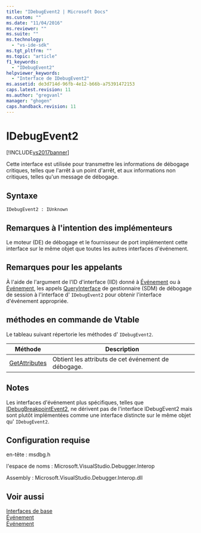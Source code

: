 ```yaml
---
title: "IDebugEvent2 | Microsoft Docs"
ms.custom: ""
ms.date: "11/04/2016"
ms.reviewer: ""
ms.suite: ""
ms.technology: 
  - "vs-ide-sdk"
ms.tgt_pltfrm: ""
ms.topic: "article"
f1_keywords: 
  - "IDebugEvent2"
helpviewer_keywords: 
  - "Interface de IDebugEvent2"
ms.assetid: de3d714d-96fb-4e12-b66b-a75391472153
caps.latest.revision: 11
ms.author: "gregvanl"
manager: "ghogen"
caps.handback.revision: 11
---
```

# IDebugEvent2
[!INCLUDE[vs2017banner](../../../code-quality/includes/vs2017banner.md)]

Cette interface est utilisée pour transmettre les informations de débogage critiques, telles que l'arrêt à un point d'arrêt, et aux informations non critiques, telles qu'un message de débogage.  
  
## Syntaxe  
  
```  
IDebugEvent2 : IUnknown  
```  
  
## Remarques à l'intention des implémenteurs  
 Le moteur \(DE\) de débogage et le fournisseur de port implémentent cette interface sur le même objet que toutes les autres interfaces d'événement.  
  
## Remarques pour les appelants  
 À l'aide de l'argument de l'ID d'interface \(IID\) donné à [Événement](../../../extensibility/debugger/reference/idebugeventcallback2-event.md) ou à [Événement](../../../extensibility/debugger/reference/idebugportevents2-event.md), les appels [QueryInterface](/visual-cpp/atl/queryinterface) de gestionnaire \(SDM\) de débogage de session à l'interface d' `IDebugEvent2` pour obtenir l'interface d'événement appropriée.  
  
## méthodes en commande de Vtable  
 Le tableau suivant répertorie les méthodes d' `IDebugEvent2`.  
  
|Méthode|Description|  
|-------------|-----------------|  
|[GetAttributes](../../../extensibility/debugger/reference/idebugevent2-getattributes.md)|Obtient les attributs de cet événement de débogage.|  
  
## Notes  
 Les interfaces d'événement plus spécifiques, telles que [IDebugBreakpointEvent2](../../../extensibility/debugger/reference/idebugbreakpointevent2.md), ne dérivent pas de l'interface IDebugEvent2 mais sont plutôt implémentées comme une interface distincte sur le même objet qu' `IDebugEvent2`.  
  
## Configuration requise  
 en\-tête : msdbg.h  
  
 l'espace de noms : Microsoft.VisualStudio.Debugger.Interop  
  
 Assembly : Microsoft.VisualStudio.Debugger.Interop.dll  
  
## Voir aussi  
 [Interfaces de base](../../../extensibility/debugger/reference/core-interfaces.md)   
 [Événement](../../../extensibility/debugger/reference/idebugportevents2-event.md)   
 [Événement](../../../extensibility/debugger/reference/idebugeventcallback2-event.md)
